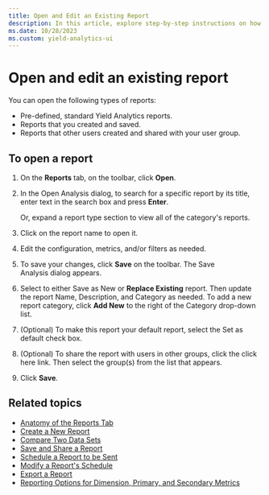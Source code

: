 ```yaml
---
title: Open and Edit an Existing Report
description: In this article, explore step-by-step instructions on how to open and edit an existing report.
ms.date: 10/28/2023
ms.custom: yield-analytics-ui
---
```


# Open and edit an existing report

You can open the following types of reports:

- Pre-defined, standard Yield Analytics reports.
- Reports that you created and saved.
- Reports that other users created and shared with your user group.

## To open a report

1. On the **Reports** tab, on the toolbar, click **Open**.
1. In the Open Analysis dialog, to search for a specific report by its title, enter text in the search box and press **Enter**.

    Or, expand a report type section to view all of the category's reports.
1. Click on the report name to open it.
1. Edit the configuration, metrics, and/or filters as needed.
1. To save your changes, click **Save** on the toolbar. The Save Analysis dialog appears.
1. Select to either Save as New or **Replace Existing** report. Then update the report Name, Description, and Category as needed. To add a new report category, click **Add New** to the right of the Category drop-down list.
1. (Optional) To make this report your default report, select the Set as default check box.
1. (Optional) To share the report with users in other groups, click the click here link. Then select the group(s) from the list that appears.
1. Click **Save**.

## Related topics

- [Anatomy of the Reports Tab](anatomy-of-the-reports-tab.md)
- [Create a New Report](create-a-new-report.md)
- [Compare Two Data Sets](compare-two-data-sets.md)
- [Save and Share a Report](save-and-share-a-report.md)
- [Schedule a Report to be Sent](schedule-a-report-to-be-sent.md)
- [Modify a Report's Schedule](modify-a-report-s-schedule.md)
- [Export a Report](export-a-report.md)
- [Reporting Options for Dimension, Primary, and Secondary Metrics](reporting-options-for-dimension-primary-and-secondary-metrics.md)
